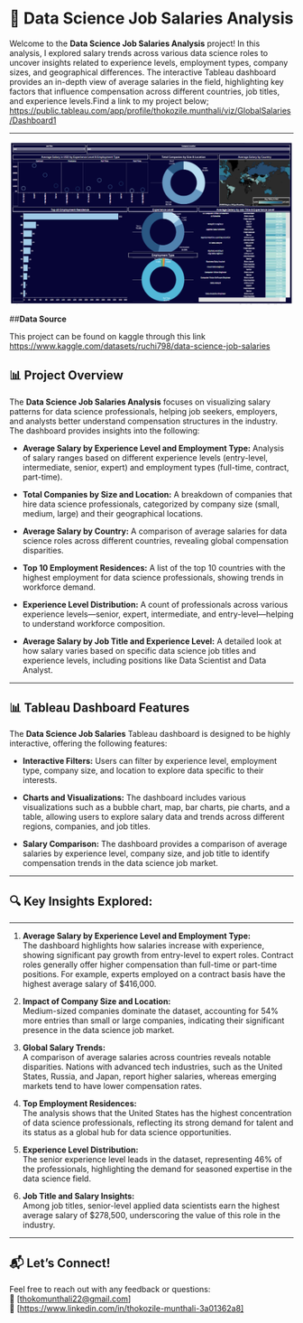 # **💼 Data Science Job Salaries Analysis**

Welcome to the **Data Science Job Salaries Analysis** project! In this analysis, I explored salary trends across various data science roles to uncover insights related to experience levels, employment types, company sizes, and geographical differences. The interactive Tableau dashboard provides an in-depth view of average salaries in the field, highlighting key factors that influence compensation across different countries, job titles, and experience levels.Find a link to my project below;
https://public.tableau.com/app/profile/thokozile.munthali/viz/GlobalSalaries/Dashboard1

---




![Alt text](https://github.com/Thokozile23/Tableu-Projects/blob/82fe751fc2a4cb7dbc6a35bc36bb3fb587ceaac1/Data_Science_Job_Salaries/Employment%20analysis.png)




##**Data Source**

This project can be found on kaggle through this link https://www.kaggle.com/datasets/ruchi798/data-science-job-salaries


## **📊 Project Overview**

The **Data Science Job Salaries Analysis** focuses on visualizing salary patterns for data science professionals, helping job seekers, employers, and analysts better understand compensation structures in the industry. The dashboard provides insights into the following:

- **Average Salary by Experience Level and Employment Type:** Analysis of salary ranges based on different experience levels (entry-level, intermediate, senior, expert) and employment types (full-time, contract, part-time).
  
- **Total Companies by Size and Location:** A breakdown of companies that hire data science professionals, categorized by company size (small, medium, large) and their geographical locations.

- **Average Salary by Country:** A comparison of average salaries for data science roles across different countries, revealing global compensation disparities.

- **Top 10 Employment Residences:** A list of the top 10 countries with the highest employment for data science professionals, showing trends in workforce demand.

- **Experience Level Distribution:** A count of professionals across various experience levels—senior, expert, intermediate, and entry-level—helping to understand workforce composition.

- **Average Salary by Job Title and Experience Level:** A detailed look at how salary varies based on specific data science job titles and experience levels, including positions like Data Scientist and Data Analyst.

---

## **📊 Tableau Dashboard Features**

The **Data Science Job Salaries** Tableau dashboard is designed to be highly interactive, offering the following features:

- **Interactive Filters:** Users can filter by experience level, employment type, company size, and location to explore data specific to their interests.

- **Charts and Visualizations:** The dashboard includes various visualizations such as a bubble chart, map, bar charts, pie charts, and a table, allowing users to explore salary data and trends across different regions, companies, and job titles.

- **Salary Comparison:** The dashboard provides a comparison of average salaries by experience level, company size, and job title to identify compensation trends in the data science job market.


---

## **🔍 Key Insights Explored:**
---
1. **Average Salary by Experience Level and Employment Type:**  
   The dashboard highlights how salaries increase with experience, showing significant pay growth from entry-level to expert roles. Contract roles generally offer higher compensation than full-time or part-time positions. For example, experts employed on a contract basis have the highest average salary of $416,000.

2. **Impact of Company Size and Location:**  
   Medium-sized companies dominate the dataset, accounting for 54% more entries than small or large companies, indicating their significant presence in the data science job market.

3. **Global Salary Trends:**  
   A comparison of average salaries across countries reveals notable disparities. Nations with advanced tech industries, such as the United States, Russia, and Japan, report higher salaries, whereas emerging markets tend to have lower compensation rates.

4. **Top Employment Residences:**  
   The analysis shows that the United States has the highest concentration of data science professionals, reflecting its strong demand for talent and its status as a global hub for data science opportunities.

5. **Experience Level Distribution:**  
   The senior experience level leads in the dataset, representing 46% of the professionals, highlighting the demand for seasoned expertise in the data science field.

6. **Job Title and Salary Insights:**  
   Among job titles, senior-level applied data scientists earn the highest average salary of $278,500, underscoring the value of this role in the industry. 

--- 


## **📬 Let’s Connect!**

Feel free to reach out with any feedback or questions:  
📧 [thokomunthali22@gmail.com]  
💼 [https://www.linkedin.com/in/thokozile-munthali-3a01362a8]  

